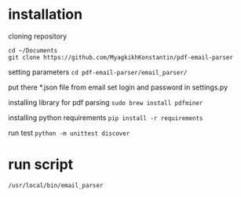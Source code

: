 # installation
cloning repository

```
cd ~/Documents
git clone https://github.com/MyagkikhKonstantin/pdf-email-parser
```

setting parameters
`cd pdf-email-parser/email_parser/`

put there *.json file from email
set login and password in settings.py

 
installing library for pdf parsing
`sudo brew install pdfminer`


installing python requirements
`pip install -r requirements`


run test
`python -m unittest discover`

# run script
`/usr/local/bin/email_parser`
